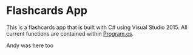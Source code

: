 # Flashcards App
This is a flashcards app that is built with C# using Visual Studio 2015. All current functions are contained within [Program.cs](https://github.com/ryansama/Flashcards-App/blob/master/Flashcards/Program.cs).


Andy was here too